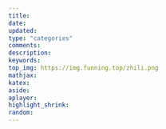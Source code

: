 ```yaml
---
title:
date:
updated:
type: "categories"
comments:
description:
keywords:
top_img: https://img.funning.top/zhili.png
mathjax:
katex:
aside:
aplayer:
highlight_shrink:
random:
---
```

